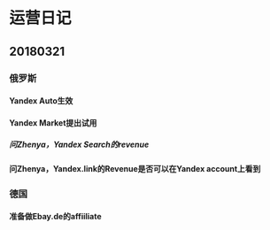 # 运营日记

## 20180321

###  俄罗斯

#### Yandex Auto生效

#### Yandex Market提出试用

##### 问Zhenya，Yandex Search的revenue

#### 问Zhenya，Yandex.link的Revenue是否可以在Yandex account上看到

### 德国

#### 准备做Ebay.de的affiiliate



